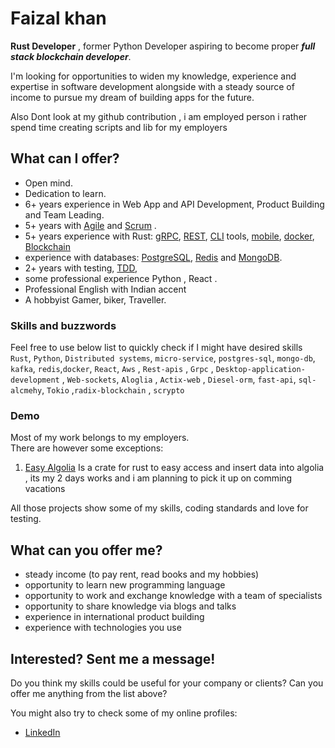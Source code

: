 
# Faizal khan

**Rust Developer** , former Python Developer aspiring to become proper ***full stack blockchain developer***.

I'm looking for opportunities to widen my knowledge, experience and expertise in software development alongside with a steady source of income to pursue my dream of building apps for the future.



Also Dont look at my github contribution , i am employed person i rather spend time creating scripts and lib for my employers 

## What can I offer?

* Open mind.
* Dedication to learn.
* 6+ years experience in Web App and API Development, Product Building and Team Leading.
* 5+ years with [Agile](https://agilemanifesto.org/) and [Scrum](https://www.scrum.org/) .
* 5+ years experience with Rust: [gRPC](https://grpc.io/), [REST](https://en.wikipedia.org/wiki/Representational_state_transfer), [CLI](https://en.wikipedia.org/wiki/Command-line_interface) tools, [mobile](https://github.com/golang/mobile), [docker](https://www.docker.com/), [Blockchain](https://en.wikipedia.org/wiki/Blockchain)
* experience with databases: [PostgreSQL](https://www.postgresql.org/), [Redis](https://memcached.org/) and [MongoDB](https://www.mongodb.com/).
* 2+ years with testing, [TDD](https://en.wikipedia.org/wiki/Test-driven_development), 
* some professional experience Python , React .
* Professional English with Indian accent
* A hobbyist Gamer, biker, Traveller.

### Skills and buzzwords

Feel free to use below list to quickly check if I might have desired skills
`Rust`, `Python`, `Distributed systems`, `micro-service`, `postgres-sql`, `mongo-db`, `kafka`, `redis`,`docker`, `React`, `Aws` , `Rest-apis` , `Grpc` , `Desktop-application-development` , `Web-sockets`,  `Aloglia` , `Actix-web` , `Diesel-orm`, `fast-api`, `sql-alcmehy`, `Tokio` ,`radix-blockchain` , `scrypto`

### Demo

Most of my work belongs to my employers.  
There are however some exceptions:

1. [Easy Algolia](https://crates.io/crates/EasyAlgolia) Is a crate for rust to easy access and insert data into algolia , its my 2 days works and i am planning to pick it up on comming vacations


All those projects show some of my skills, coding standards and love for testing.

## What can you offer me?

* steady income (to pay rent, read books and my hobbies)
* opportunity to learn new programming language
* opportunity to work and exchange knowledge with a team of specialists
* opportunity to share knowledge via blogs and talks
* experience in international product building 
* experience with technologies you use


## Interested? Sent me a message!

Do you think my skills could be useful for your company or clients? Can you offer me anything from the list above?



You might also try to check some of my online profiles:
  
* [LinkedIn](https://www.linkedin.com/in/faizal-039b7324b/)




